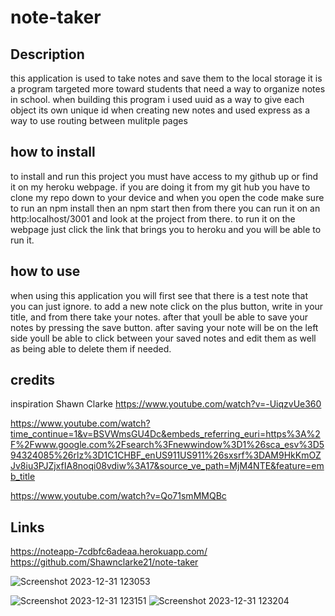 # note-taker

## Description
this application is used to take notes and save them to the local storage it is a program targeted more toward students that need a way to organize notes in school. when building this program i used uuid as a way to give each object its own unique id when creating new notes and used express as a way to use routing between mulitple pages

## how to install
to install and run this project you must have access to my github up or find it on my heroku webpage.
if you are doing it from my git hub you have to clone my repo down to your device and when you open the code make sure to run an npm install then an npm start then from there you can run it on an http:localhost/3001 and look at the project from there. to run it on the webpage just click the link that brings you to heroku and you will be able to run it.

## how to use
when using this application you will first see that there is a test note that you can just ignore. to add a new note click on the plus button, write in your title, and from there take your notes. after that youll be able to save your notes by pressing the save button. after saving your note will be on the left side youll be able to click between your saved notes and edit them as well as being able to delete them if needed.

## credits
inspiration 
Shawn Clarke
https://www.youtube.com/watch?v=-UiqzvUe360

https://www.youtube.com/watch?time_continue=1&v=BSVWmsGU4Dc&embeds_referring_euri=https%3A%2F%2Fwww.google.com%2Fsearch%3Fnewwindow%3D1%26sca_esv%3D594324085%26rlz%3D1C1CHBF_enUS911US911%26sxsrf%3DAM9HkKmOZJv8iu3PJZjxfIA8noqi08vdiw%3A17&source_ve_path=MjM4NTE&feature=emb_title

https://www.youtube.com/watch?v=Qo71smMMQBc


## Links 
https://noteapp-7cdbfc6adeaa.herokuapp.com/
https://github.com/Shawnclarke21/note-taker

![Screenshot 2023-12-31 123053](https://github.com/Shawnclarke21/note-taker/assets/139307719/c92bb189-25b1-4682-b28d-1539fdd7c58e)

![Screenshot 2023-12-31 123151](https://github.com/Shawnclarke21/note-taker/assets/139307719/03f57923-70fa-4107-9d13-d423f93ad58e)
![Screenshot 2023-12-31 123204](https://github.com/Shawnclarke21/note-taker/assets/139307719/e3916c19-9ed9-4d79-8f88-aecda2d9ba35)
